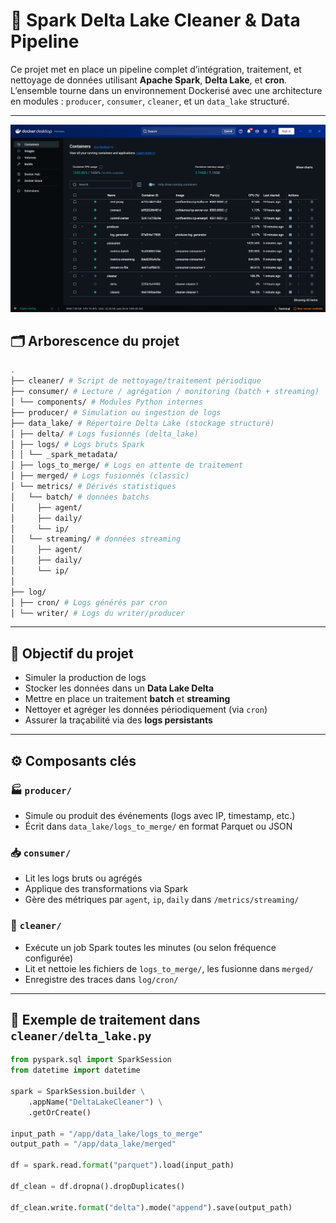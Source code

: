 # 🧹 Spark Delta Lake Cleaner & Data Pipeline

Ce projet met en place un pipeline complet d’intégration, traitement, et nettoyage de données utilisant **Apache Spark**, **Delta Lake**, et **cron**. L’ensemble tourne dans un environnement Dockerisé avec une architecture en modules : `producer`, `consumer`, `cleaner`, et un `data_lake` structuré.

---
![alt text](docker.png)

## 🗂️ Arborescence du projet
```bash
.
├── cleaner/ # Script de nettoyage/traitement périodique
├── consumer/ # Lecture / agrégation / monitoring (batch + streaming)
│ └── components/ # Modules Python internes
├── producer/ # Simulation ou ingestion de logs
├── data_lake/ # Répertoire Delta Lake (stockage structuré)
│ ├── delta/ # Logs fusionnés (delta_lake)
│ ├── logs/ # Logs bruts Spark
│ │ └── _spark_metadata/
│ ├── logs_to_merge/ # Logs en attente de traitement
│ ├── merged/ # Logs fusionnés (classic)
│ └── metrics/ # Dérivés statistiques
│   └── batch/ # données batchs
│     ├── agent/
│     ├── daily/
│     └── ip/
│   └── streaming/ # données streaming
│     ├── agent/
│     ├── daily/
│     └── ip/
│
├── log/
│ ├── cron/ # Logs générés par cron
│ └── writer/ # Logs du writer/producer
```

---

## 🚀 Objectif du projet

- Simuler la production de logs
- Stocker les données dans un **Data Lake Delta**
- Mettre en place un traitement **batch** et **streaming**
- Nettoyer et agréger les données périodiquement (via `cron`)
- Assurer la traçabilité via des **logs persistants**

---

## ⚙️ Composants clés

### 🏭 `producer/`
- Simule ou produit des événements (logs avec IP, timestamp, etc.)
- Écrit dans `data_lake/logs_to_merge/` en format Parquet ou JSON

### 📥 `consumer/`
- Lit les logs bruts ou agrégés
- Applique des transformations via Spark
- Gère des métriques par `agent`, `ip`, `daily` dans `/metrics/streaming/`

### 🧹 `cleaner/`
- Exécute un job Spark toutes les minutes (ou selon fréquence configurée)
- Lit et nettoie les fichiers de `logs_to_merge/`, les fusionne dans `merged/`
- Enregistre des traces dans `log/cron/`

---

## 🧾 Exemple de traitement dans `cleaner/delta_lake.py`

```python
from pyspark.sql import SparkSession
from datetime import datetime

spark = SparkSession.builder \
    .appName("DeltaLakeCleaner") \
    .getOrCreate()

input_path = "/app/data_lake/logs_to_merge"
output_path = "/app/data_lake/merged"

df = spark.read.format("parquet").load(input_path)

df_clean = df.dropna().dropDuplicates()

df_clean.write.format("delta").mode("append").save(output_path)
